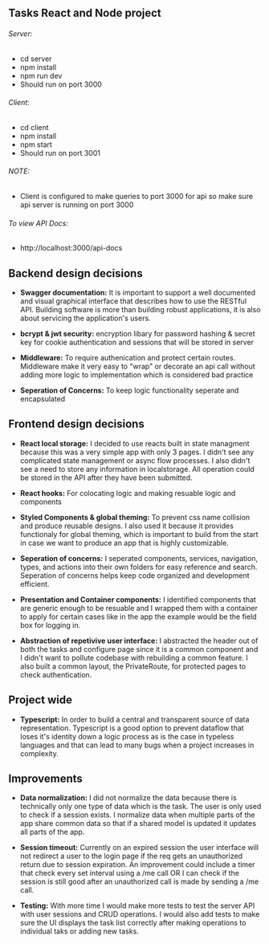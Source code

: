 ## Tasks React and Node project

###### Server:
-   cd server
-   npm install
-   npm run dev
-   Should run on port 3000

###### Client:
-   cd client
-   npm install
-   npm start
-   Should run on port 3001

###### NOTE:
-   Client is configured to make queries to port 3000 for api so make sure api server is running on port 3000

###### To view API Docs:
-   http://localhost:3000/api-docs



## Backend design decisions
-   **Swagger documentation:** It is important to support a well documented and visual graphical interface that describes how to use the RESTful API. Building software is more than building robust applications, it is also about servicing the application's users.

-   **bcrypt & jwt security:** encryption libary for password hashing & secret key for cookie authentication and sessions that will be stored in server
    
-   **Middleware:** To require authenication and protect certain routes. Middleware make it very easy to "wrap" or decorate an api call without adding more logic to implementation which is considered bad practice

-   **Seperation of Concerns:** To keep logic functionality seperate and encapsulated


## Frontend design decisions

-   **React local storage:** I decided to use reacts built in state managment because this was a very simple app with only 3 pages. I didn't see any complicated state management or async flow processes. I also didn't see a need to store any information in localstorage. All operation could be stored in the API after they have been submitted.

-   **React hooks:** For colocating logic and making resuable logic and components

-   **Styled Components & global theming:** To prevent css name collision and produce reusable designs. I also used it because it provides functionaly for global theming, which is important to build from the start in case we want to produce an app that is highly customizable.

-   **Seperation of concerns:** I seperated components, services, navigation, types, and actions into their own folders for easy reference and search. Seperation of concerns helps keep code organized and development efficient.

-   **Presentation and Container components:** I identified components that are generic enough to be resuable and I wrapped them with a container to apply for certain cases like in the app the example would be the field box for logging in.

-   **Abstraction of repetivive user interface:** I abstracted the header out of both the tasks and configure page since it is a common component and I didn't want to pollute codebase with rebuilding a common feature. I also built a common layout, the PrivateRoute, for protected pages to check authentication.

## Project wide

-   **Typescript:** In order to build a central and transparent source of data representation. Typescript is a good option to prevent dataflow that loses it's identity down a logic process as is the case in typeless languages and that can lead to many bugs when a project increases in complexity.




## Improvements

-   **Data normalization:** I did not normalize the data because there is technically only one type of data which is the task. The user is only used to check if a session exists. I normalize data when multiple parts of the app share common data so that if a shared model is updated it updates all parts of the app.

-   **Session timeout:** Currently on an expired session the user interface will not redirect a user to the login page if the req gets an unauthorized return due to session expiration. An improvement could include a timer that check every set interval using a /me call OR I can check if the session is still good after an unauthorized call is made by sending a /me call.

-   **Testing:** With more time I would make more tests to test the server API with user sessions and CRUD operations. I would also add tests to make sure the UI displays the task list correctly after making operations to individual taks or adding new tasks.

